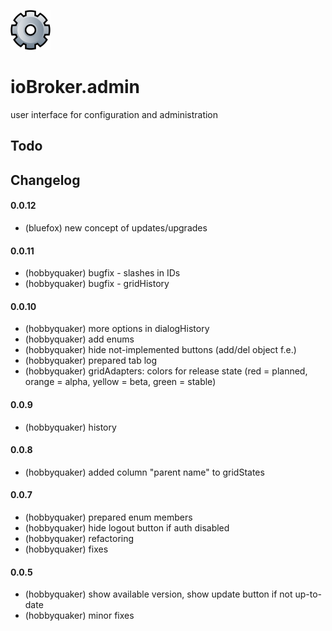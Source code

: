 ![Logo](admin/admin.png)

# ioBroker.admin

user interface for configuration and administration

## Todo


## Changelog


#### 0.0.12
* (bluefox) new concept of updates/upgrades

#### 0.0.11
* (hobbyquaker) bugfix - slashes in IDs
* (hobbyquaker) bugfix - gridHistory 

#### 0.0.10
* (hobbyquaker) more options in dialogHistory
* (hobbyquaker) add enums
* (hobbyquaker) hide not-implemented buttons (add/del object f.e.)
* (hobbyquaker) prepared tab log
* (hobbyquaker) gridAdapters: colors for release state (red = planned, orange = alpha, yellow = beta, green = stable)

#### 0.0.9
* (hobbyquaker) history

#### 0.0.8
* (hobbyquaker) added column "parent name" to gridStates

#### 0.0.7
* (hobbyquaker) prepared enum members
* (hobbyquaker) hide logout button if auth disabled
* (hobbyquaker) refactoring
* (hobbyquaker) fixes

#### 0.0.5

* (hobbyquaker) show available version, show update button if not up-to-date
* (hobbyquaker) minor fixes
